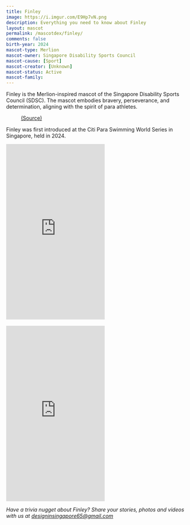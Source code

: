 ```yaml
---
title: Finley
image: https://i.imgur.com/E9Hp7vN.png
description: Everything you need to know about Finley
layout: mascot
permalink: /mascotdex/finley/
comments: false
birth-year: 2024
mascot-type: Merlion
mascot-owner: Singapore Disability Sports Council
mascot-cause: [Sport]
mascot-creator: [Unknown]
mascot-status: Active
mascot-family: 
---
```


Finley is the Merlion-inspired mascot of the Singapore Disability Sports Council (SDSC). The mascot embodies bravery, perseverance, and determination, aligning with the spirit of para athletes.

<figure>
<img src="https://i.imgur.com/wla42YS.jpg" alt="">
<figcaption><a href="https://sdsc.org.sg/media-release-record-number-of-medals-to-be-vied-for-at-the-citi-para-swimming-world-series-2024-singapore/" target="_blank">(Source)</a></figcaption>
</figure>

Finley was first introduced at the Citi Para Swimming World Series in Singapore, held in 2024.

<div class="video-responsive"><iframe src="https://www.facebook.com/plugins/video.php?height=476&href=https%3A%2F%2Fwww.facebook.com%2Freel%2F1897923074056897%2F&show_text=false&width=267&t=0" width="267" height="476" style="border:none;overflow:hidden" scrolling="no" frameborder="0" allowfullscreen="true" allow="autoplay; clipboard-write; encrypted-media; picture-in-picture; web-share" allowFullScreen="true"></iframe> </div>

<br>

<div class="video-responsive"><iframe src="https://www.facebook.com/plugins/video.php?height=476&href=https%3A%2F%2Fwww.facebook.com%2Freel%2F416061631230743%2F&show_text=false&width=267&t=0" width="267" height="476" style="border:none;overflow:hidden" scrolling="no" frameborder="0" allowfullscreen="true" allow="autoplay; clipboard-write; encrypted-media; picture-in-picture; web-share" allowFullScreen="true"></iframe> </div>

<i>Have a trivia nugget about Finley? Share your stories, photos and videos with us at designinsingapore65@gmail.com</i>
